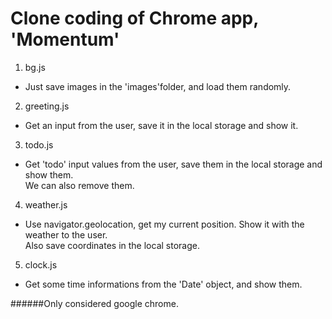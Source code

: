 Clone coding of Chrome app, 'Momentum'
======================================
1. bg.js
  * Just save images in the 'images'folder, and load them randomly.
2. greeting.js
  * Get an input from the user, save it in the local storage and show it.
3. todo.js
  * Get 'todo' input values from the user, save them in the local storage and show them.<br />
  We can also remove them.
4. weather.js
  * Use navigator.geolocation, get my current position. Show it with the weather to the user.<br />
  Also save coordinates in the local storage.
5. clock.js
  * Get some time informations from the 'Date' object, and show them.

######Only considered google chrome.
